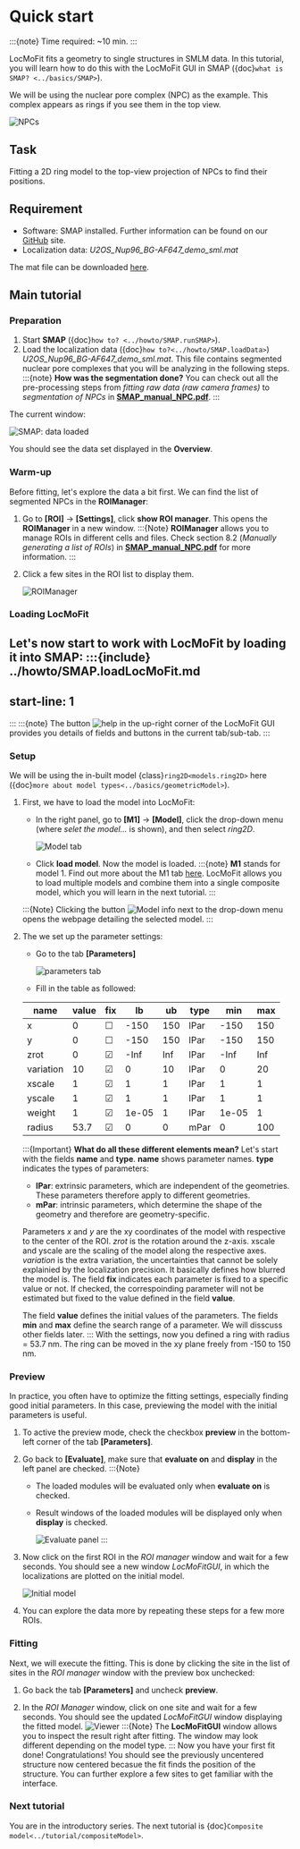# Quick start

:::{note}
Time required: ~10 min.
:::

LocMoFit fits a geometry to single structures in SMLM data. In this tutorial, you will learn how to do this with the LocMoFit GUI in SMAP ({doc}`what is SMAP? <../basics/SMAP>`).

We will be using the nuclear pore complex (NPC) as the example. This complex appears as rings if you see them in the top view.

![NPCs](../images/NPCs_topview.png)

## Task
Fitting a 2D ring model to the top-view projection of NPCs to find their positions.

## Requirement
* Software: SMAP installed. Further information can be found on our [GitHub](https://github.com/jries/SMAP/) site.
* Localization data: _U2OS_Nup96_BG-AF647_demo_sml.mat_

The mat file can be downloaded [here](https://www.embl.de/download/ries/LocMoFit/).

## Main tutorial

### Preparation
1. Start **SMAP** ({doc}`how to? <../howto/SMAP.runSMAP>`).
2. Load the localization data ({doc}`how to?<../howto/SMAP.loadData>`) _U2OS_Nup96_BG-AF647_demo_sml.mat_. This file contains segmented nuclear pore complexes that you will be analyzing in the following steps.
:::{note}
**How was the segmentation done?** You can check out all the pre-processing steps from _fitting raw data (raw camera frames)_ to _segmentation of NPCs_ in [**SMAP_manual_NPC.pdf**](https://www.embl.de/download/ries/Documentation/SMAP_manual_NPC.pdf).
:::

The current window:

![SMAP: data loaded](../images/SMAP_dataLoaded.png)

You should see the data set displayed in the **Overview**.

### Warm-up
Before fitting, let's explore the data a bit first. We can find the list of segmented NPCs in the **ROIManager**:
1. Go to **[ROI]** -> **[Settings]**, click **show ROI manager**. This opens the **ROIManager** in a new window.
	:::{Note}
	**ROIManager** allows you to manage ROIs in different cells and files. Check section 8.2 (_Manually generating a list of ROIs_) in [**SMAP_manual_NPC.pdf**](https://www.embl.de/download/ries/Documentation/SMAP_UserGuide.pdf) for more information.
	:::
2. Click a few sites in the ROI list to display them.

	![ROIManager](../images/ROIManager_overview.png)

### Loading LocMoFit
Let's now start to work with LocMoFit by loading it into SMAP:
:::{include} ../howto/SMAP.loadLocMoFit.md
---
start-line: 1
---
:::
:::{note}
The button ![help](../images/button_help.png) in the up-right corner of the LocMoFit GUI provides you details of fields and buttons in the current tab/sub-tab.
:::

### Setup
We will be using the in-built model {class}`ring2D<models.ring2D>` here ({doc}`more about model types<../basics/geometricModel>`).
1. First, we have to load the model into LocMoFit:
	* In the right panel, go to **[M1]** -> **[Model]**, click the drop-down menu (where _selet the model..._ is shown), and then select _ring2D_.
	
		![Model tab](../images/modelTab_default.png)
   
	* Click **load model**. Now the model is loaded.
	:::{note}
	**M1** stands for model 1. Find out more about the M1 tab [here](../basics/GUIOverview.html#tab-m1-model-1). LocMoFit allows you to load multiple models and combine them into a single composite model, which you will learn in the next tutorial.
	:::
	
	:::{Note}
	Clicking the button ![Model info](../images/button_info.png) next to the drop-down menu opens the webpage detailing the selected model.
	:::
	
2. The we set up the parameter settings:
	* Go to the tab **[Parameters]**

		![parameters tab](../images/parameters_modelLoaded.png)

	* Fill in the table as followed:
	
	| name | value | fix | lb | ub | type | min | max |
	| --- | --- | --- | --- | --- | --- | --- | --- |
	| x         | 0 | ☐ | -150 | 150 | lPar | -150 | 150 |
	| y         | 0 | ☐ | -150 | 150 | lPar | -150 | 150 |
	| zrot      | 0 | ☑ | -Inf | Inf | lPar | -Inf | Inf |
	| variation | 10 | ☑ | 0 | 10 | lPar | 0 | 20 |
	| xscale    | 1 | ☑ | 1 | 1 | lPar | 1 | 1 |
	| yscale    | 1 | ☑ | 1 | 1 | lPar | 1 | 1 |
	| weight    | 1 | ☑ | 1e-05 | 1 | lPar | 1e-05 | 1 |
	| radius    | 53.7 | ☑ | 0 | 0 | mPar | 0 | 100 |
	
	:::{Important}
	**What do all these different elements mean?** Let's start with the fields **name** and **type**. **name** shows parameter names. **type** indicates the types of parameters:
	
	* **lPar**: extrinsic parameters, which are independent of the geometries. These parameters therefore apply to different geometries.
	* **mPar**: intrinsic parameters, which determine the shape of the geometry and therefore are geometry-specific.
	
	Parameters _x_ and _y_ are the xy coordinates of the model with respective to the center of the ROI. _zrot_ is the rotation around the z-axis. xscale and yscale are the scaling of the model along the respective axes. _variation_ is the extra variation, the uncertainties that cannot be solely explainied by the localization precision. It basically defines how blurred the model is.
	The field **fix** indicates each parameter is fixed to a specific value or not. If checked, the correspoinding parameter will not be estimated but fixed to the value defined in the field **value**.
	
	The field **value** defines the initial values of the parameters. The fields **min** and **max** define the search range of a parameter. We will disscuss other fields later.
	:::
	With the settings, now you defined a ring with radius = 53.7 nm. The ring can be moved in the xy plane freely from -150 to 150 nm.

### Preview
In practice, you often have to optimize the fitting settings, especially finding good initial parameters. In this case, previewing the model with the initial parameters is useful.

1. To active the preview mode, check the checkbox **preview** in the bottom-left corner of the tab **[Parameters]**.

2. Go back to **[Evaluate]**, make sure that **evaluate on** and **display** in the left panel are checked.
	:::{Note}
	* The loaded modules will be evaluated only when **evaluate on** is checked.
	* Result windows of the loaded modules will be displayed only when **display** is checked.
	
		![Evaluate panel](../images/evaluate_lowerLeft.png)
	:::

3. Now click on the first ROI in the _ROI manager_ window and wait for a few seconds. You should see a new window _LocMoFitGUI_, in which the localizations are plotted on the initial model.

	![Initial model](../images/viewer_quickstart_preview.png)

4. You can explore the data more by repeating these steps for a few more ROIs.

### Fitting
Next, we will execute the fitting. This is done by clicking the site in the list of sites in the _ROI manager_ window with the preview box unchecked:

1. Go back the tab **[Parameters]** and uncheck **preview**.
	
2. In the _ROI Manager_ window, click on one site and wait for a few seconds. You should see the updated _LocMoFitGUI_ window displaying the fitted model.
	![Viewer](../images/viewer_quickstart.png)
	:::{Note}
	The **LocMoFitGUI** window allows you to inspect the result right after fitting. The window may look different depending on the model type.
	:::
Now you have your first fit done! Congratulations! You should see the previously uncentered structure now centered becasue the fit finds the position of the structure. You can further explore a few sites to get familiar with the interface.

### Next tutorial
You are in the introductory series. The next tutorial is {doc}`Composite model<../tutorial/compositeModel>`.
